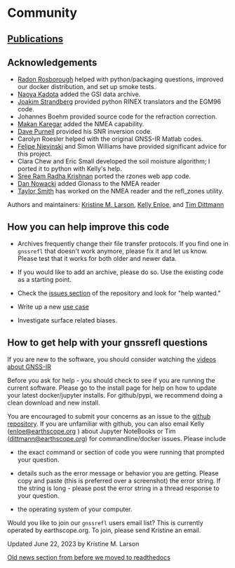 # Community 

## [Publications](https://gnssrefl.readthedocs.io/en/latest/pages/community.html)

## Acknowledgements

- [Radon Rosborough](https://github.com/raxod502) helped with 
python/packaging questions, improved our docker distribution, and 
set up smoke tests. 
- [Naoya Kadota](https://github.com/naoyakadota) added the GSI data archive. 
- [Joakim Strandberg](https://github.com/Ydmir) provided 
python RINEX translators and the EGM96 code. 
- Johannes Boehm provided source code for the refraction correction. 
- [Makan Karegar](https://github.com/MakanAKaregar) added the NMEA capability.
- [Dave Purnell](https://github.com/purnelldj) provided his SNR 
inversion code. 
- Carolyn Roesler helped with the original GNSS-IR Matlab codes.
- [Felipe Nievinski](https://github.com/fgnievinski) 
and Simon Williams have provided significant advice for this project.
- Clara Chew and Eric Small developed the soil moisture algorithm; I ported it to python with Kelly's help.
- [Sree Ram Radha Krishnan](https://github.com/sreeram-radhakrishnan) ported the rzones web app code.
- [Dan Nowacki](https://github.com/dnowacki-usgs) added 
Glonass to the NMEA reader
- [Taylor Smith](https://github.com/tasmi) has worked on the NMEA reader and the refl_zones utility.

Authors and maintainers: [Kristine M. Larson](https://kristinelarson.net), 
[Kelly Enloe](https://github.com/k-enloe), and [Tim Dittmann](https://github.com/timdittmann)


## How you can help improve this code

- Archives frequently change their file transfer protocols. If you find one 
in <code>gnssrefl</code> that doesn't work anymore,
please fix it and let us know. Please test that it works for both older and newer data.

- If you would like to add an archive, please do so. Use the existing code as a starting point. 

- Check the [issues section](https://github.com/kristinemlarson/gnssrefl/issues) of the repository and look for "help wanted."

- Write up a new [use case](https://gnssrefl.readthedocs.io/en/latest/pages/first_drivethru.html)

- Investigate surface related biases.

## How to get help with your gnssrefl questions

If you are new to the software, you should consider watching the 
[videos about GNSS-IR](https://www.youtube.com/playlist?list=PL9KIPkLxL-c_d-NlNsaoGgScWqSxxUB5n)

Before you ask for help - you should check to see if you are running the current software.
Please go to the install page for help on how to update your latest 
docker/jupyter installs. For github/pypi, we recommend doing a clean download and new install.

You are encouraged to submit your concerns as an issue to 
the [github repository](https://github.com/kristinemlarson/gnssrefl). If you are unfamiliar 
with github, you can also email Kelly (enloe@earthscope.org ) about Jupyter 
NoteBooks or Tim (dittmann@earthscope.org) for commandline/docker issues. Please include

* the exact command or section of code you were running that prompted your question.

* details such as the error message or behavior you are getting. 
Please copy and paste (this is preferred over a screenshot) the error string. 
If the string is long - please post the error string in a thread response to your question.

* the operating system of your computer.

Would you like to join our <code>gnssrefl</code> users email list?
This is currently operated by earthscope.org. To join, please send Kristine an email.

Updated June 22, 2023  by Kristine M. Larson

[Old news section from before we moved to readthedocs](https://gnssrefl.readthedocs.io/en/latest/pages/old_news.html)


